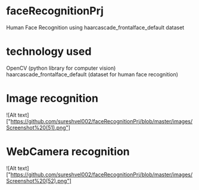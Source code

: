 # faceRecognitionPrj
Human Face Recognition using haarcascade_frontalface_default dataset

# technology used
OpenCV (python library for computer vision)
haarcascade_frontalface_default (dataset for human face recognition)

# Image recognition
![Alt text] ["https://github.com/sureshvel002/faceRecognitionPrj/blob/master/images/Screenshot%20(51).png"]

# WebCamera recognition
![Alt text] ["https://github.com/sureshvel002/faceRecognitionPrj/blob/master/images/Screenshot%20(52).png"]
